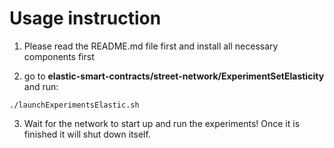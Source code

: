 # Usage instruction

1. Please read the README.md file first and install all necessary components first

2. go to **elastic-smart-contracts/street-network/ExperimentSetElasticity** and run: 
```
./launchExperimentsElastic.sh
```

3. Wait for the network to start up and run the experiments! Once it is finished it will shut down itself.

